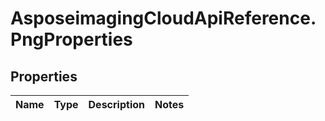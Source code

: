 # AsposeimagingCloudApiReference.PngProperties

## Properties
Name | Type | Description | Notes
------------ | ------------- | ------------- | -------------


